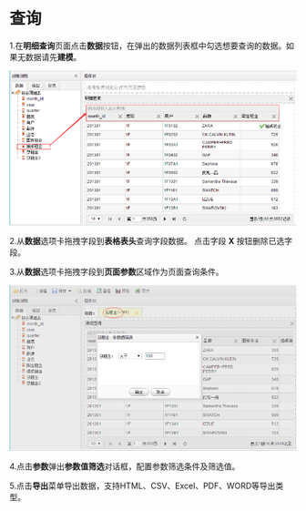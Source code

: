 # 查询


1.在**明细查询**页面点击**数据**按钮，在弹出的数据列表框中勾选想要查询的数据。如果无数据请先**建模**。

![明细查询界面](QQ图片20161208120342.png)

2.从**数据**选项卡拖拽字段到**表格表头**查询字段数据。 点击字段 **X** 按钮删除已选字段。

3.从**数据**选项卡拖拽字段到**页面参数**区域作为页面查询条件。

![查询条件](QQ图片20161208181935.png)

4.点击**参数**弹出**参数值筛选**对话框，配置参数筛选条件及筛选值。

5.点击**导出**菜单导出数据，支持HTML、CSV、Excel、PDF、WORD等导出类型。